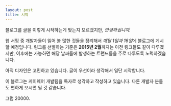 ```yaml
---
layout: post
title: 시작
---
```


블로그를 글을 이렇게 시작하는게 맞는지 모르겠지만, *안녕하십니까.*

웹 서핑 중 개발자들이 읽어 볼 많한 것들을 정리해서
*매달 1일과 16일*에 블로그에 게시할 예정입니다.
링크를 선별하는 기준은 **2015년 2월**까지는 이전 링크들도 같이 다루겠지만,
이후에는 가능하면 해당 날짜들에 발생하는 트랜드들을 주로 다루도록 노력하겠습니다.

아직 디자인은 고민하고 있습니다.
글이 우선이라 생각해서 일단 시작합니다.

이 블로그는 케이웨어 개발팀을 독자로 생각하고 작성하고 있습니다.
다른 개발자 분들도 편하게 보시면 될 것 같습니다.

그럼 20000.